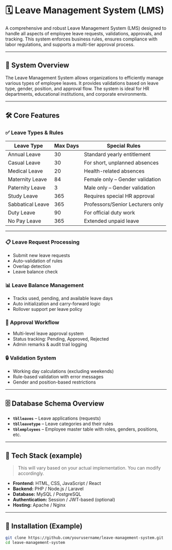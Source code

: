 # 🗓️ Leave Management System (LMS)

A comprehensive and robust Leave Management System (LMS) designed to handle all aspects of employee leave requests, validations, approvals, and tracking. This system enforces business rules, ensures compliance with labor regulations, and supports a multi-tier approval process.

---

## 🚀 System Overview

The Leave Management System allows organizations to efficiently manage various types of employee leaves. It provides validations based on leave type, gender, position, and approval flow. The system is ideal for HR departments, educational institutions, and corporate environments.

---

## 🛠️ Core Features

### ✅ Leave Types & Rules

| Leave Type        | Max Days | Special Rules                          |
|-------------------|----------|----------------------------------------|
| Annual Leave      | 30       | Standard yearly entitlement            |
| Casual Leave      | 30       | For short, unplanned absences         |
| Medical Leave     | 20       | Health-related absences               |
| Maternity Leave   | 84       | Female only – Gender validation        |
| Paternity Leave   | 3        | Male only – Gender validation          |
| Study Leave       | 365      | Requires special HR approval          |
| Sabbatical Leave  | 365      | Professors/Senior Lecturers only      |
| Duty Leave        | 90       | For official duty work                |
| No Pay Leave      | 365      | Extended unpaid leave                 |

---

### 📋 Leave Request Processing
- Submit new leave requests
- Auto-validation of rules
- Overlap detection
- Leave balance check

### 📊 Leave Balance Management
- Tracks used, pending, and available leave days
- Auto initialization and carry-forward logic
- Rollover support per leave policy

### 🔁 Approval Workflow
- Multi-level leave approval system
- Status tracking: Pending, Approved, Rejected
- Admin remarks & audit trail logging

### 🔒 Validation System
- Working day calculations (excluding weekends)
- Rule-based validation with error messages
- Gender and position-based restrictions

---

## 🗄️ Database Schema Overview

- **`tblleaves`** – Leave applications (requests)
- **`tblleavetype`** – Leave categories and their rules
- **`tblemployees`** – Employee master table with roles, genders, positions, etc.

---

## 🧰 Tech Stack (example)

> This will vary based on your actual implementation. You can modify accordingly.

- **Frontend:** HTML, CSS, JavaScript / React
- **Backend:** PHP / Node.js / Laravel
- **Database:** MySQL / PostgreSQL
- **Authentication:** Session / JWT-based (optional)
- **Hosting:** Apache / Nginx

---

## 📎 Installation (Example)

```bash
git clone https://github.com/yourusername/leave-management-system.git
cd leave-management-system
